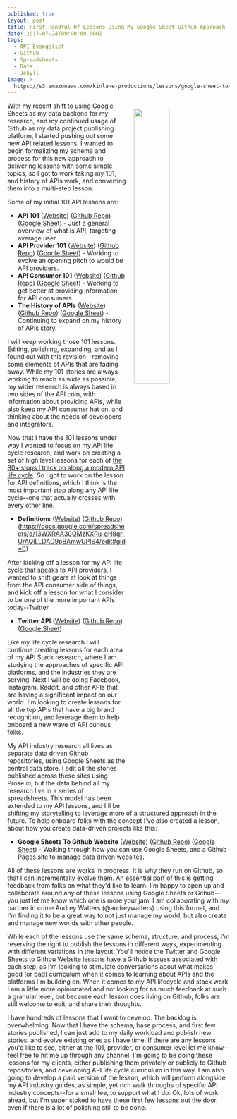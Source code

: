 ```yaml
---
published: true
layout: post
title: First Handful Of Lessons Using My Google Sheet Github Approach
date: 2017-07-24T09:00:00.000Z
tags:
  - API Evangelist
  - Github
  - Spreadsheets
  - Data
  - Jekyll
image: >-
  https://s3.amazonaws.com/kinlane-productions/lessons/google-sheet-to-github.png
---
```

<p><img src="https://s3.amazonaws.com/kinlane-productions/lessons/google-sheet-to-github.png" align="right" width="40%" style="padding: 15px;" /></p>With my recent shift to using Google Sheets as my data backend for my research, and my continued usage of Github as my data project publishing platform, I started pushing out some new API related lessons. I wanted to begin formalizing my schema and process for this new approach to delivering lessons with some simple topics, so I got to work taking my 101, and history of APIs work, and converting them into a multi-step lesson.

Some of my initial 101 API lessons are:

- **API 101** ([Website](http://101.apievangelist.com/)) ([Github Repo](https://github.com/api-evangelist/101)) ([Google Sheet](https://docs.google.com/spreadsheets/d/e/2PACX-1vRZ5VwkOard0nnwu8N_C-XMjAgOAElAMBrs7HHMKPtoGApmrau9yHPxVcNdiFfzLX6y7gKrPn12j6pr/pubhtml)) - Just a general overview of what is API, targeting average user.
- **API Provider 101** ([Website](http://101.consumer.apievangelist.com/)) ([Github Repo](https://github.com/api-evangelist/101-provider)) ([Google Sheet](https://docs.google.com/spreadsheets/d/e/2PACX-1vRZ5VwkOard0nnwu8N_C-XMjAgOAElAMBrs7HHMKPtoGApmrau9yHPxVcNdiFfzLX6y7gKrPn12j6pr/pubhtml)) - Working to evolve an opening pitch to would be API providers.
- **API Consumer 101** ([Website](http://101.provider.apievangelist.com/)) ([Github Repo](https://github.com/api-evangelist/101-consumer)) ([Google Sheet](https://docs.google.com/spreadsheets/d/e/2PACX-1vRZ5VwkOard0nnwu8N_C-XMjAgOAElAMBrs7HHMKPtoGApmrau9yHPxVcNdiFfzLX6y7gKrPn12j6pr/pubhtml)) - Working to get better at providing information for API consumers.
- **The History of APIs** ([Website](http://history.apievangelist.com/)) ([Github Repo](https://github.com/api-evangelist/history/tree/gh-pages)) ([Google Sheet](https://docs.google.com/spreadsheets/d/e/2PACX-1vRZ5VwkOard0nnwu8N_C-XMjAgOAElAMBrs7HHMKPtoGApmrau9yHPxVcNdiFfzLX6y7gKrPn12j6pr/pubhtml)) - Continuing to expand on my history of APIs story.

I will keep working those 101 lessons. Editing, polishing, expanding, and as I found out with this revision--removing some elements of APIs that are fading away. While my 101 stories are always working to reach as wide as possible, my wider research is always based in two sides of the API coin, with information about providing APis, while also keep my API consumer hat on, and thinking about the needs of developers and integrators. 

Now that I have the 101 lessons under way I wanted to focus on my API life cycle research, and work on creating a set of high level lessons for each of [the 80+ stops I track on along a modern API life cycle](http://apievangelist.com/api-lifecycle/). So I got to work on the lesson for API definitions, which I think is the most important stop along any API life cycle--one that actually crosses with every other line.

- **Definitions** ([Website](http://definitions.lesson.apievangelist.com/)) ([Github Repo](https://github.com/api-evangelist-api-provider-lessons/definitions)) (https://docs.google.com/spreadsheets/d/13WXRAA30QMzKXRu-dH8gr-UrAQlLLDAD9pBAmwUPIS4/edit#gid=0)

After kicking off a lesson for my API life cycle that speaks to API providers, I wanted to shift gears at look at things from the API consumer side of things, and kick off a lesson for what I consider to be one of the more important APIs today--Twitter.

- **Twitter API** ([Website](http://twitter.lesson.apievangelist.com/)) ([Github Repo](https://github.com/api-evangelist-api-consumer-lessons/twitter)) ([Google Sheet](https://docs.google.com/spreadsheets/d/e/2PACX-1vTgmzyXYB3CdPdvSL8xy9Eyg7lJ-Z0zCjuyktpwHo4Pdj1x_Rod_sxCl2WCQ27aw5WrgcAk-T28hzXE/pubhtml))

Like my life cycle research I will continue creating lessons for each area of my API Stack research, where I am studying the approaches of specific API platforms, and the industries they are serving. Next I will be doing Facebook, Instagram, Reddit, and other APIs that are having a significant impact on our world. I'm looking to create lessons for all the top APIs that have a big brand recognition, and leverage them to help onboard a new wave of API curious folks.

My API industry research all lives as separate data driven Github repositories, using Google Sheets as the central data store. I edit all the stories published across these sites using Prose.io, but the data behind all my research live in a series of spreadsheets. This model has been extended to my API lessons, and I'll be shifting my storytelling to leverage more of a structured approach in the future.  To help onboard folks with the concept I've also created a lesson, about how you create data-driven projects like this:

- **Google Sheets To Github Website** ([Website](https://contrafabulists-lessons.github.io/google-sheet-to-github-website/)) ([Github Repo](https://github.com/contrafabulists-lessons/google-sheet-to-github-website/)) ([Google Sheet](https://docs.google.com/spreadsheets/d/e/2PACX-1vSJoniCTFaaQuB7vB6mVkq6PMzQpQqxNomkKWcCpnZOsOwszGTbaiiLUP06wjsqDcSIueQgKsoVsyzT/pubhtml)) - Walking through how you can use Google Sheets, and a Github Pages site to manage data driven websites.

All of these lessons are works in progress. It is why they run on Github, so that I can incrementally evolve them. An essential part of this is getting feedback from folks on what they'd like to learn. I'm happy to open up and collaborate around any of these lessons using Google Sheets or Github--you just let me know which one is more your jam. I am collaborating with my partner in crime Audrey Watters (@audreywatters) using this format, and I'm finding it to be a great way to not just manage my world, but also create and manage new worlds with other people.

While each of the lessons use the same schema, structure, and process, I'm reserving the right to publish the lessons in different ways, experimenting with different variations in the layout. You'll notice the Twitter and Google Sheets to Githbu Website lessons have a Github isssues associated with each step, as I'm looking to stimulate conversations about what makes good (or bad) curriculum when it comes to learning about APIs and the platforms I'm building on. When it comes to my API lifecycle and stack work I am a little more opinionated and not looking for as much feedback at such a granular level, but because each lesson does living on Github, folks are still welcome to edit, and share their thoughts.

I have hundreds of lessons that I want to develop. The backlog is overwhelming. Now that I have the schema, base process, and first few stories published, I can just add to my daily workload and publish new stories, and evolve existing ones as I have time. If there are any lessons you'd like to see, either at the 101, provider, or consumer level let me know--feel free to hit me up through any channel. I'm going to be doing these lessons for my clients, either publishing them privately or publicly to Github repositories, and developing API life cycle curriculum in this way. I am also going to develop a paid version of the lesson, which will perform alongside my API industry guides, as simple, yet rich walk throughs of specific API industry concepts--for a small fee, to support what I do. Ok, lots of work ahead, but I'm super stoked to have these first few lessons out the door, even if there is a lot of polishing still to be done.